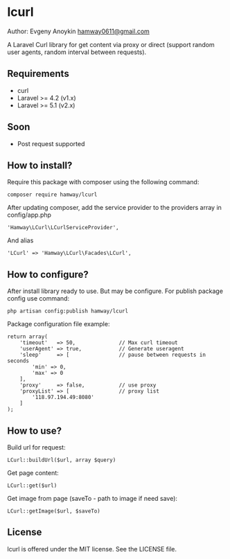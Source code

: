 lcurl
=========
Author: Evgeny Anoykin <hamway0611@gmail.com>

A Laravel Curl library for get content via proxy or direct (support random user agents, random interval between requests).

Requirements
------------

* curl
* Laravel >= 4.2 (v1.x)
* Laravel >= 5.1 (v2.x)

Soon
----
* Post request supported

How to install?
---------------
Require this package with composer using the following command:

    composer require hamway/lcurl
    
After updating composer, add the service provider to the providers array in config/app.php

    'Hamway\LCurl\LCurlServiceProvider',

And alias

    'LCurl' => 'Hamway\LCurl\Facades\LCurl',

How to configure?
-----------------
After install library ready to use. But may be configure. For publish package config use command:

    php artisan config:publish hamway/lcurl

Package configuration file example:
    
    return array(
    	'timeout'   => 50,				// Max curl timeout
    	'userAgent' => true,			// Generate useragent
    	'sleep'     => [				// pause between requests in seconds
    		'min' => 0,
    		'max' => 0
    	],
    	'proxy'     => false,			// use proxy
    	'proxyList' => [				// proxy list
    		'118.97.194.49:8080'
    	]
    );

How to use?
-----------
Build url for request:

    LCurl::buildUrl($url, array $query)

Get page content:
    
    LCurl::get($url)

Get image from page (saveTo - path to image if need save):
    
    LCurl::getImage($url, $saveTo)

License
-------
    
lcurl is offered under the MIT license. See the LICENSE file.